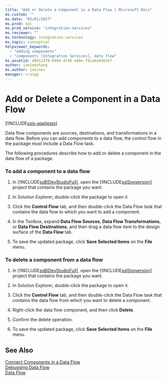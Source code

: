 ```yaml
---
title: "Add or Delete a Component in a Data Flow | Microsoft Docs"
ms.custom: ""
ms.date: "03/01/2017"
ms.prod: sql
ms.prod_service: "integration-services"
ms.reviewer: ""
ms.technology: integration-services
ms.topic: conceptual
helpviewer_keywords: 
  - "adding components"
  - "components [Integration Services], data flow"
ms.assetid: d99124f9-0994-4f40-a48e-fdca6a4383e7
author: janinezhang
ms.author: janinez
manager: craigg
---
```

# Add or Delete a Component in a Data Flow

[!INCLUDE[ssis-appliesto](../../includes/ssis-appliesto-ssvrpluslinux-asdb-asdw-xxx.md)]


  Data flow components are sources, destinations, and transformations in a data flow. Before you can add components to a data flow, the control flow in the package must include a Data Flow task.  
  
 The following procedures describe how to add or delete a component in the data flow of a package.  
  
### To add a component to a data flow  
  
1.  In [!INCLUDE[ssBIDevStudioFull](../../includes/ssbidevstudiofull-md.md)], open the [!INCLUDE[ssISnoversion](../../includes/ssisnoversion-md.md)] project that contains the package you want.  
  
2.  In Solution Explorer, double-click the package to open it.  
  
3.  Click the **Control Flow** tab, and then double-click the Data Flow task that contains the data flow to which you want to add a component.  
  
4.  In the Toolbox, expand **Data Flow Sources**, **Data Flow Transformations**, or **Data Flow Destinations**, and then drag a data flow item to the design surface of the **Data Flow** tab.  
  
5.  To save the updated package, click **Save Selected Items** on the **File** menu.  
  
### To delete a component from a data flow  
  
1.  In [!INCLUDE[ssBIDevStudioFull](../../includes/ssbidevstudiofull-md.md)], open the [!INCLUDE[ssISnoversion](../../includes/ssisnoversion-md.md)] project that contains the package you want.  
  
2.  In Solution Explorer, double-click the package to open it.  
  
3.  Click the **Control Flow** tab, and then double-click the Data Flow task that contains the data flow from which you want to delete a component.  
  
4.  Right-click the data flow component, and then click **Delete**.  
  
5.  Confirm the delete operation.  
  
6.  To save the updated package, click **Save Selected Items** on the **File** menu.  
  
## See Also  
 [Connect Components in a Data Flow](../../integration-services/data-flow/connect-components-in-a-data-flow.md)   
 [Debugging Data Flow](../../integration-services/troubleshooting/debugging-data-flow.md)   
 [Data Flow](../../integration-services/data-flow/data-flow.md)  
  
  
